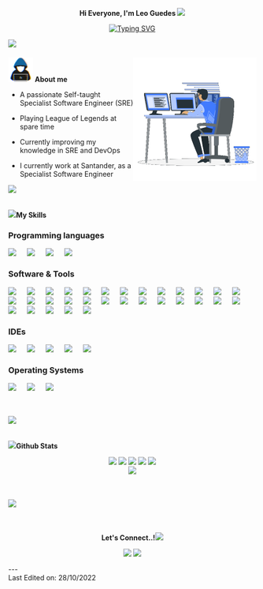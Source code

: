<p align="center"><b>Hi Everyone, I'm Leo Guedes </b><img src="https://media.giphy.com/media/hvRJCLFzcasrR4ia7z/giphy.gif" width="30"></p>

<p align="center"><a href="https://git.io/typing-svg"><img src="https://readme-typing-svg.demolab.com?font=Fira+Code&weight=600&size=26&pause=1000&center=true&vCenter=true&random=false&width=435&lines=Specialist+Software+Engineer;I+work+for+Santander;Brazilian%2C+26+years+old;My+love+is+Java" alt="Typing SVG" /></a></p>

<img src="https://user-images.githubusercontent.com/73097560/115834477-dbab4500-a447-11eb-908a-139a6edaec5c.gif"><br><br>
<a> <img align="right" src="https://github.com/0xAbdulKhalid/0xAbdulKhalid/raw/main/assets/mdImages/Right_Side.gif" width = 250px></a>
<a><img src = "https://github.com/0xAbdulKhalid/0xAbdulKhalid/raw/main/assets/mdImages/about_me.gif" width = 50px></a> **About me**


- A passionate Self-taught Specialist Software Engineer (SRE)

- Playing League of Legends at spare time

- Currently improving my knowledge in SRE and DevOps

- I currently work at Santander, as a Specialist Software Engineer
 
<img src="https://user-images.githubusercontent.com/73097560/115834477-dbab4500-a447-11eb-908a-139a6edaec5c.gif"><br><br>

<a><img src="https://media2.giphy.com/media/QssGEmpkyEOhBCb7e1/giphy.gif?cid=ecf05e47a0n3gi1bfqntqmob8g9aid1oyj2wr3ds3mg700bl&rid=giphy.gif" width ="50"></a>**My Skills**

### Programming languages
<a><img src = "https://img.shields.io/badge/Java-ED8B00?style=for-the-badge&logo=openjdk&logoColor=white"></a>
&emsp;
<a><img src = "https://img.shields.io/badge/Kotlin-0095D5?&style=for-the-badge&logo=kotlin&logoColor=white"></a>
&emsp;
<a><img src = "https://img.shields.io/badge/JavaScript-F7DF1E?style=for-the-badge&logo=javascript&logoColor=black"></a>
&emsp;
<a><img src = "https://img.shields.io/badge/Apache%20Groovy-4298B8.svg?style=for-the-badge&logo=Apache+Groovy&logoColor=white"></a>
   
### Software & Tools
<a><img src = "https://img.shields.io/badge/Spring-6DB33F?style=for-the-badge&logo=spring&logoColor=white"></a>
&emsp;
<a><img src = "https://img.shields.io/badge/Spring_Security-6DB33F?style=for-the-badge&logo=Spring-Security&logoColor=white"></a>
&emsp;
<a><img src = "https://img.shields.io/badge/CloudBees-1997B5&?logo=cloudbees&logoColor=white&style=for-the-badge"></a>
&emsp;
<a><img src = "https://img.shields.io/badge/Dynatrace-323330?style=for-the-badge&logo=json-web-tokens&logoColor=pink"></a>
&emsp;
<a><img src = "https://img.shields.io/badge/LoadRunner-323330?style=for-the-badge&logo=json-web-tokens&logoColor=pink"></a>
&emsp;
<a><img src = "https://img.shields.io/badge/K6-323330?style=for-the-badge&logo=json-web-tokens&logoColor=pink"></a>
&emsp;
<a><img src = "https://img.shields.io/badge/OpenShift-323330?style=for-the-badge&logo=json-web-tokens&logoColor=pink"></a>
&emsp;
<a><img src = "https://img.shields.io/badge/Gradle-02303A.svg?style=for-the-badge&logo=Gradle&logoColor=white"></a>
&emsp;
<a><img src = "https://img.shields.io/badge/GIT-E44C30?style=for-the-badge&logo=git&logoColor=white"></a>
&emsp;
<a><img src = "https://img.shields.io/badge/GitHub-100000?style=for-the-badge&logo=github&logoColor=white"></a>
&emsp;
<a><img src = "https://img.shields.io/badge/GitLab-330F63?style=for-the-badge&logo=gitlab&logoColor=white"></a>
&emsp;
<a><img src = "https://img.shields.io/badge/docker-%230db7ed.svg?style=for-the-badge&logo=docker&logoColor=white"></a>
&emsp;
<a><img src = "https://img.shields.io/badge/rabbitmq-%23FF6600.svg?&style=for-the-badge&logo=rabbitmq&logoColor=white"></a>
&emsp;
<a><img src = "https://img.shields.io/badge/Postman-FF6C37?style=for-the-badge&logo=postman&logoColor=white"></a>
&emsp;
<a><img src = "https://img.shields.io/badge/Insomnia-black?style=for-the-badge&logo=insomnia&logoColor=5849BE"></a>
&emsp;
<a><img src = "https://img.shields.io/badge/Angular-DD0031?style=for-the-badge&logo=angular&logoColor=white"></a>
&emsp;
<a><img src = "https://img.shields.io/badge/Amazon_AWS-FF9900?style=for-the-badge&logo=amazonaws&logoColor=white"></a>
&emsp;
<a><img src = "https://img.shields.io/badge/json%20web%20tokens-323330?style=for-the-badge&logo=json-web-tokens&logoColor=pink"></a>
&emsp;
<a><img src = "https://img.shields.io/badge/Twilio-F22F46?style=for-the-badge&logo=Twilio&logoColor=white"></a>
&emsp;
<a><img src = "https://img.shields.io/badge/Elastic_Search-005571?style=for-the-badge&logo=elasticsearch&logoColor=white"></a>
&emsp;
<a><img src = "https://img.shields.io/badge/MariaDB-003545?style=for-the-badge&logo=mariadb&logoColor=white"></a>
&emsp;
<a><img src = "https://img.shields.io/badge/redis-%23DD0031.svg?&style=for-the-badge&logo=redis&logoColor=white"></a>
&emsp;
<a><img src = "https://img.shields.io/badge/Hibernate-59666C?style=for-the-badge&logo=Hibernate&logoColor=white"></a>
&emsp;
<a><img src = "https://img.shields.io/badge/Jira-0052CC?style=for-the-badge&logo=Jira&logoColor=white"></a>
&emsp;
<a><img src = "https://img.shields.io/badge/Trello-0052CC?style=for-the-badge&logo=trello&logoColor=white"></a>
&emsp;
<a><img src = "https://img.shields.io/badge/Miro-050038?style=for-the-badge&logo=Miro&logoColor=white"></a>
&emsp;
<a><img src = "https://img.shields.io/badge/SonarLint-CB2029?style=for-the-badge&logo=sonarlint&logoColor=white"></a>
&emsp;
<a><img src = "https://img.shields.io/badge/MySQL-005C84?style=for-the-badge&logo=mysql&logoColor=white"></a>
&emsp;
<a><img src = "https://img.shields.io/badge/Slack-4A154B?style=for-the-badge&logo=slack&logoColor=white"></a>
&emsp;
<a><img src = "https://img.shields.io/badge/mac%20os-000000?style=for-the-badge&logo=apple&logoColor=white"></a>
&emsp;
<a><img src = "https://img.shields.io/badge/Microsoft_Teams-6264A7?style=for-the-badge&logo=microsoft-teams&logoColor=white"></a>
&emsp;


### IDEs
<a><img src = "https://img.shields.io/badge/IntelliJIDEA-000000.svg?style=for-the-badge&logo=intellij-idea&logoColor=white"></a>
&emsp;
<a><img src = "https://img.shields.io/badge/Eclipse-FE7A16.svg?style=for-the-badge&logo=Eclipse&logoColor=white"></a>
&emsp;
<a><img src = "https://img.shields.io/badge/Visual%20Studio%20Code-0078d7.svg?style=for-the-badge&logo=visual-studio-code&logoColor=white"></a>
&emsp;
<a><img src = "https://img.shields.io/badge/Android%20Studio-3DDC84.svg?style=for-the-badge&logo=android-studio&logoColor=white"></a>
&emsp;
<a><img src = "https://img.shields.io/badge/Notepad++-90E59A.svg?style=for-the-badge&logo=notepad%2b%2b&logoColor=black"></a>


### Operating Systems 
<a><img src = "https://img.shields.io/badge/Linux-FCC624?style=for-the-badge&logo=linux&logoColor=black"></a>
&emsp;
<a><img src = "https://img.shields.io/badge/Linux%20Mint-87CF3E?style=for-the-badge&logo=Linux%20Mint&logoColor=white"></a>
&emsp;
<a><img src = "https://img.shields.io/badge/Windows-0078D6?style=for-the-badge&logo=windows&logoColor=white"></a>
  
<br><br>
<img src="https://user-images.githubusercontent.com/73097560/115834477-dbab4500-a447-11eb-908a-139a6edaec5c.gif"><br><br>  
  
<img src="https://media.giphy.com/media/iY8CRBdQXODJSCERIr/giphy.gif" width="40">**Github Stats**   
<div align="center">
 <img src="http://github-profile-summary-cards.vercel.app/api/cards/stats?username=LeoGuedex&theme=tokyonight&rank_icon=defaut&include_all_commits=true" />
 <img src="http://github-profile-summary-cards.vercel.app/api/cards/repos-per-language?username=LeoGuedex&theme=tokyonight&show_icons=true&hide_border=true&border_radius=10" />
 <img src="http://github-profile-summary-cards.vercel.app/api/cards/productive-time?username=LeoGuedex&theme=tokyonight&utcOffset=-3" />
 <img src="http://github-profile-summary-cards.vercel.app/api/cards/most-commit-language?username=LeoGuedex&theme=tokyonight"/>
 <img src="http://github-profile-summary-cards.vercel.app/api/cards/profile-details?username=LeoGuedex&theme=tokyonight&card_width=500px" />
</a>
</div>

<div align="center">
       <img src="https://github-profile-trophy.vercel.app/?username=LeoGuedex&theme=tokyonight&column=-1"/>
   </div>

<br><br>
<img src="https://user-images.githubusercontent.com/73097560/115834477-dbab4500-a447-11eb-908a-139a6edaec5c.gif"><br><br>
<br>

<p align="center"><b> Let's Connect..!</b><img src="https://gifs.eco.br/wp-content/uploads/2022/07/gifs-de-aperto-de-mao-14.gif" width ="80"></p>

<p align="center">
<a href="https://www.linkedin.com/in/leonardo-correa-guedes/"><img src = "https://img.shields.io/badge/linkedin-%230077B5.svg?style=Plastic&logo=linkedin&logoColor=white"></picture></a>
<a href="https://www.instagram.com/devcorrealeo/"><img src = "https://img.shields.io/badge/Instagram-%23E4405F.svg?style=Plastic&logo=Instagram&logoColor=white"></picture></a>
</p>
---

<br>
Last Edited on: 28/10/2022
